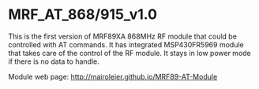 # MRF_AT_868/915_v1.0

This is  the first version of MRF89XA 868MHz RF module that could be controlled with AT commands. 
It has integrated MSP430FR5969 module that takes care of the control of the RF module. It stays in low power mode if there is
no data to handle.

Module web page: http://mairoleier.github.io/MRF89-AT-Module
